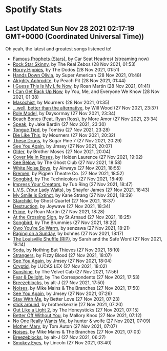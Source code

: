 
# Spotify Stats
## Last Updated Sun Nov 28 2021 02:17:19 GMT+0000 (Coordinated Universal Time))

Oh yeah, the latest and greatest songs listened to!

- [Famous Prophets (Stars)](https://www.last.fm/music/Car+Seat+Headrest/_/Famous+Prophets+(Stars)), by Car Seat Headrest (streaming now)
- [Rock Star Skinny](https://www.last.fm/music/The+Real+Zebos/_/Rock+Star+Skinny), by The Real Zebos (28 Nov 2021, 01:53)
- [Horny Hippies](https://www.last.fm/music/The+Dodos/_/Horny+Hippies), by The Dodos (28 Nov 2021, 01:51)
- [Hands Down Olivia](https://www.last.fm/music/Super+American/_/Hands+Down+Olivia), by Super American (28 Nov 2021, 01:48)
- [Alrighty Aphrodite](https://www.last.fm/music/Peach+Pit/_/Alrighty+Aphrodite), by Peach Pit (28 Nov 2021, 01:44)
- [I Guess This Is My Life Now](https://www.last.fm/music/Roan+Martin/_/I+Guess+This+Is+My+Life+Now), by Roan Martin (28 Nov 2021, 01:41)
- [I Can Get Back Up Now](https://www.last.fm/music/You,+Me,+and+Everyone+We+Know/_/I+Can+Get+Back+Up+Now), by You, Me, and Everyone We Know (28 Nov 2021, 01:38)
- [Masochist](https://www.last.fm/music/Mourners/_/Masochist), by Mourners (28 Nov 2021, 01:35)
- […well, better than the alternative](https://www.last.fm/music/Will+Wood/_/%E2%80%A6well,+better+than+the+alternative), by Will Wood (27 Nov 2021, 23:37)
- [Role Model](https://www.last.fm/music/Daysormay/_/Role+Model), by Daysormay (27 Nov 2021, 23:34)
- [Beach Bones (Feat. Ryan Ross)](https://www.last.fm/music/More+Amor/_/Beach+Bones+(Feat.+Ryan+Ross)), by More Amor (27 Nov 2021, 23:34)
- [Speak](https://www.last.fm/music/Jake+Bardin/_/Speak), by Jake Bardin (27 Nov 2021, 23:30)
- [Tongue Tied](https://www.last.fm/music/Tomtsu/_/Tongue+Tied), by Tomtsu (27 Nov 2021, 23:28)
- [Die Like This](https://www.last.fm/music/Mourners/_/Die+Like+This), by Mourners (27 Nov 2021, 20:32)
- [These Drugs](https://www.last.fm/music/Sugar+Pine+7/_/These+Drugs), by Sugar Pine 7 (27 Nov 2021, 20:29)
- [See You Again](https://www.last.fm/music/Jmsey/_/See+You+Again), by Jmsey (27 Nov 2021, 20:07)
- [Older](https://www.last.fm/music/Brother+Moses/_/Older), by Brother Moses (27 Nov 2021, 20:04)
- [Cover Me in Roses](https://www.last.fm/music/Holden+Laurence/_/Cover+Me+in+Roses), by Holden Laurence (27 Nov 2021, 19:02)
- [See Below](https://www.last.fm/music/The+Ghost+Club/_/See+Below), by The Ghost Club (27 Nov 2021, 18:58)
- [White Noise Boys](https://www.last.fm/music/Airways/_/White+Noise+Boys), by Airways (27 Nov 2021, 18:55)
- [Bremen](https://www.last.fm/music/Pigpen+Theatre+Co./_/Bremen), by Pigpen Theatre Co. (27 Nov 2021, 18:52)
- [Songbird](https://www.last.fm/music/The+Technicolors/_/Songbird), by The Technicolors (27 Nov 2021, 18:49)
- [Impress Your Creators](https://www.last.fm/music/Tub+Ring/_/Impress+Your+Creators), by Tub Ring (27 Nov 2021, 18:47)
- [L.V.S. (Your Lady Waits)](https://www.last.fm/music/Shayfer+James/_/L.V.S.+(Your+Lady+Waits)), by Shayfer James (27 Nov 2021, 18:43)
- [My Smile is Extinct](https://www.last.fm/music/Kane+Strang/_/My+Smile+is+Extinct), by Kane Strang (27 Nov 2021, 18:39)
- [Starchild](https://www.last.fm/music/Ghost+Quartet/_/Starchild), by Ghost Quartet (27 Nov 2021, 18:37)
- [Destruction](https://www.last.fm/music/Joywave/_/Destruction), by Joywave (27 Nov 2021, 18:34)
- [Prime](https://www.last.fm/music/Roan+Martin/_/Prime), by Roan Martin (27 Nov 2021, 18:28)
- [At the Crossing Sign](https://www.last.fm/music/St.Arnaud/_/At+the+Crossing+Sign), by St.Arnaud (27 Nov 2021, 18:25)
- [Songbird](https://www.last.fm/music/The+Brummies/_/Songbird), by The Brummies (27 Nov 2021, 18:22)
- [Owo You're So Warm](https://www.last.fm/music/senzawa/_/Owo+You%27re+So+Warm), by senzawa (27 Nov 2021, 18:21)
- [Raging on a Sunday](https://www.last.fm/music/bohnes/_/Raging+on+a+Sunday), by bohnes (27 Nov 2021, 18:17)
- [The Louisville Shuffle (RIP)](https://www.last.fm/music/Sarah+and+the+Safe+Word/_/The+Louisville+Shuffle+(RIP)), by Sarah and the Safe Word (27 Nov 2021, 18:14)
- [Soda](https://www.last.fm/music/Nothing+But+Thieves/_/Soda), by Nothing But Thieves (27 Nov 2021, 18:10)
- [Strangers](https://www.last.fm/music/Fizzy+Blood/_/Strangers), by Fizzy Blood (27 Nov 2021, 18:07)
- [See You Again](https://www.last.fm/music/Jmsey/_/See+You+Again), by Jmsey (27 Nov 2021, 18:04)
- [Cryptid](https://www.last.fm/music/LUCAS+LEX/_/Cryptid), by LUCAS LEX (27 Nov 2021, 18:02)
- [Sunshine](https://www.last.fm/music/The+Velvet+Cab/_/Sunshine), by The Velvet Cab (27 Nov 2021, 17:56)
- [Fear & Delight](https://www.last.fm/music/The+Correspondents/_/Fear+&+Delight), by The Correspondents (27 Nov 2021, 17:53)
- [Breezeblocks](https://www.last.fm/music/alt-J/_/Breezeblocks), by alt-J (27 Nov 2021, 17:50)
- [Noises](https://www.last.fm/music/Mike+Mains+&+The+Branches/_/Noises), by Mike Mains & The Branches (27 Nov 2021, 17:50)
- [See You Again](https://www.last.fm/music/Jmsey/_/See+You+Again), by Jmsey (27 Nov 2021, 07:26)
- [Stay With Me](https://www.last.fm/music/Better+Love/_/Stay+With+Me), by Better Love (27 Nov 2021, 07:23)
- [stick around](https://www.last.fm/music/brotherkenzie/_/stick+around), by brotherkenzie (27 Nov 2021, 07:20)
- [Out Like a Light 2](https://www.last.fm/music/The+Honeysticks/_/Out+Like+a+Light+2), by The Honeysticks (27 Nov 2021, 07:15)
- [Better Off Without You](https://www.last.fm/music/Mallory+Knox/_/Better+Off+Without+You), by Mallory Knox (27 Nov 2021, 07:12)
- [No One Really Wants Me](https://www.last.fm/music/hunter+&+wolfe/_/No+One+Really+Wants+Me), by hunter & wolfe (27 Nov 2021, 07:09)
- [Mother Mary](https://www.last.fm/music/Tom+Auton/_/Mother+Mary), by Tom Auton (27 Nov 2021, 07:07)
- [Noises](https://www.last.fm/music/Mike+Mains+&+The+Branches/_/Noises), by Mike Mains & The Branches (27 Nov 2021, 07:03)
- [Breezeblocks](https://www.last.fm/music/alt-J/_/Breezeblocks), by alt-J (27 Nov 2021, 06:27)
- [Smokey Eyes](https://www.last.fm/music/Lincoln/_/Smokey+Eyes), by Lincoln (27 Nov 2021, 03:40)
